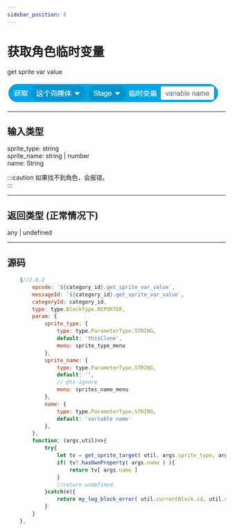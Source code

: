 ```yaml
---
sidebar_position: 8
---
```

# 获取角色临时变量

get sprite var value

![img](img\get_sprite_var_value\image.png)  


***
## 输入类型
sprite_type: string  
sprite_name: string | number  
name: String  

:::caution
如果找不到角色，会报错。  
:::


***
## 返回类型 (正常情况下)
any | undefined  


***
## 源码
```js title="/categorys/temp_var.js"
    {//2.0.2
        opcode: `${category_id}.get_sprite_var_value`,
        messageId: `${category_id}.get_sprite_var_value`,
        categoryId: category_id,
        type: type.BlockType.REPORTER,
        param: {
            sprite_type: {
                type: type.ParameterType.STRING,
                default: 'thisClone',
                menu: sprite_type_menu
            },
            sprite_name: {
                type: type.ParameterType.STRING,
                default: '',
                // @ts-ignore
                menu: sprites_name_menu
            },
            name: {
                type: type.ParameterType.STRING,
                default: 'variable name'
            },
        },
        function: (args,util)=>{
            try{
                let tv = get_sprite_target( util, args.sprite_type, args.sprite_name ).bddjr_toolbox_v2_temp_var;
                if( tv?.hasOwnProperty( args.name ) ){
                    return tv[ args.name ]
                }
                //return undefined
            }catch(e){
                return my_log_block_error( util.currentBlock.id, util.currentBlock.opcode, e )
            }
        }
    },
```
